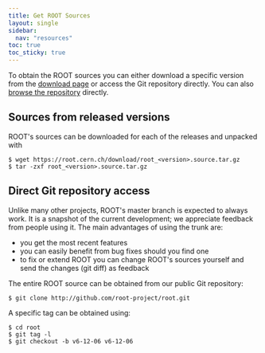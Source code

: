 ```yaml
---
title: Get ROOT Sources
layout: single
sidebar:
  nav: "resources"
toc: true
toc_sticky: true
---
```


To obtain the ROOT sources you can either download a specific version from the [download page](/node/102) or access the Git repository directly. You can also [browse the repository](https://root.cern.ch/gitweb?p=root.git) directly.

## Sources from released versions
ROOT's sources can be downloaded for each of the releases and unpacked with
~~~
$ wget https://root.cern.ch/download/root_<version>.source.tar.gz
$ tar -zxf root_<version>.source.tar.gz
~~~

## Direct Git repository access
Unlike many other projects, ROOT's master branch is expected to always work. It is a snapshot of the current development; we appreciate feedback from people using it. The main advantages of using the trunk are:

- you get the most recent features
- you can easily benefit from bug fixes should you find one
- to fix or extend ROOT you can change ROOT's sources yourself and send the changes (git diff) as feedback

The entire ROOT source can be obtained from our public Git repository:

~~~
$ git clone http://github.com/root-project/root.git
~~~

A specific tag can be obtained using:

~~~
$ cd root
$ git tag -l
$ git checkout -b v6-12-06 v6-12-06
~~~

